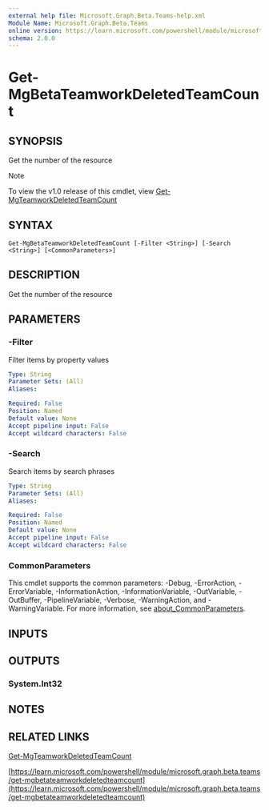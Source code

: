 ```yaml
---
external help file: Microsoft.Graph.Beta.Teams-help.xml
Module Name: Microsoft.Graph.Beta.Teams
online version: https://learn.microsoft.com/powershell/module/microsoft.graph.beta.teams/get-mgbetateamworkdeletedteamcount
schema: 2.0.0
---
```


# Get-MgBetaTeamworkDeletedTeamCount

## SYNOPSIS
Get the number of the resource

> [!NOTE]
> To view the v1.0 release of this cmdlet, view [Get-MgTeamworkDeletedTeamCount](/powershell/module/Microsoft.Graph.Teams/Get-MgTeamworkDeletedTeamCount?view=graph-powershell-1.0)

## SYNTAX

```
Get-MgBetaTeamworkDeletedTeamCount [-Filter <String>] [-Search <String>] [<CommonParameters>]
```

## DESCRIPTION
Get the number of the resource

## PARAMETERS

### -Filter
Filter items by property values

```yaml
Type: String
Parameter Sets: (All)
Aliases:

Required: False
Position: Named
Default value: None
Accept pipeline input: False
Accept wildcard characters: False
```

### -Search
Search items by search phrases

```yaml
Type: String
Parameter Sets: (All)
Aliases:

Required: False
Position: Named
Default value: None
Accept pipeline input: False
Accept wildcard characters: False
```

### CommonParameters
This cmdlet supports the common parameters: -Debug, -ErrorAction, -ErrorVariable, -InformationAction, -InformationVariable, -OutVariable, -OutBuffer, -PipelineVariable, -Verbose, -WarningAction, and -WarningVariable. For more information, see [about_CommonParameters](http://go.microsoft.com/fwlink/?LinkID=113216).

## INPUTS

## OUTPUTS

### System.Int32
## NOTES

## RELATED LINKS
[Get-MgTeamworkDeletedTeamCount](/powershell/module/Microsoft.Graph.Teams/Get-MgTeamworkDeletedTeamCount?view=graph-powershell-1.0)

[https://learn.microsoft.com/powershell/module/microsoft.graph.beta.teams/get-mgbetateamworkdeletedteamcount](https://learn.microsoft.com/powershell/module/microsoft.graph.beta.teams/get-mgbetateamworkdeletedteamcount)


